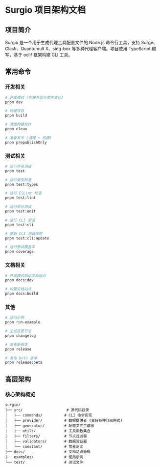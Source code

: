 # Surgio 项目架构文档

## 项目简介

Surgio 是一个用于生成代理工具配置文件的 Node.js 命令行工具，支持 Surge、Clash、Quantumult X、sing-box 等多种代理客户端。项目使用 TypeScript 编写，基于 oclif 框架构建 CLI 工具。

## 常用命令

### 开发相关

```bash
# 开发模式 (构建并监听文件变化)
pnpm dev

# 构建项目
pnpm build

# 清理构建文件
pnpm clean

# 准备发布 (清理 + 构建)
pnpm prepublishOnly
```

### 测试相关

```bash
# 运行所有测试
pnpm test

# 运行类型检查
pnpm test:types

# 运行 ESLint 检查
pnpm test:lint

# 运行单元测试
pnpm test:unit

# 运行 CLI 测试
pnpm test:cli

# 更新 CLI 测试快照
pnpm test:cli:update

# 运行测试覆盖率
pnpm coverage
```

### 文档相关

```bash
# 开发模式启动文档站点
pnpm docs:dev

# 构建文档站点
pnpm docs:build
```

### 其他

```bash
# 运行示例
pnpm run-example

# 生成变更日志
pnpm changelog

# 发布新版本
pnpm release

# 发布 beta 版本
pnpm release:beta
```

## 高层架构

### 核心架构概览

```
surgio/
├── src/                    # 源代码目录
│   ├── commands/          # CLI 命令实现
│   ├── provider/          # 数据提供者 (支持各种订阅格式)
│   ├── generator/         # 配置文件生成器
│   ├── utils/             # 工具函数集合
│   ├── filters/           # 节点过滤器
│   ├── validators/        # 数据验证器
│   └── constant/          # 常量定义
├── docs/                  # 文档站点源码
├── examples/              # 使用示例
└── test/                  # 测试文件
```

